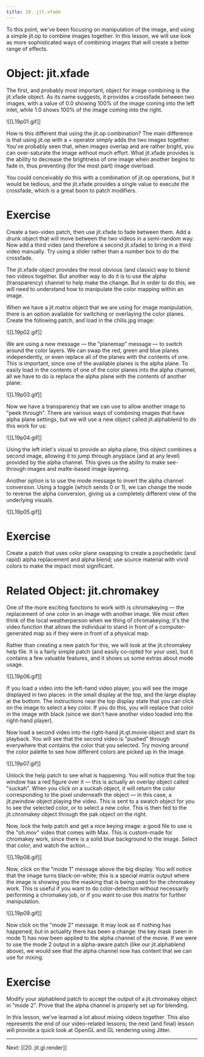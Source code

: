 ```yaml
---
title: 19. jit.xfade
---
```

To this point, we've been focusing on manipulation of the image, and using a simple jit.op to combine images together. In this lesson, we will use look as more sophisticated ways of combining images that will create a better range of effects.

# Object: jit.xfade

The first, and probably most important, object for image combining is the jit.xfade object. As its name suggests, it provides a crossfade between two images, with a value of 0.0 showing 100% of the image coming into the left inlet, while 1.0 shows 100% of the image coming into the right.

![[L19p01.gif]]

How is this different that using the jit.op combination? The main difference is that using jit.op with a + operator simply adds the two images together. You've probably seen that, when images overlap and are rather bright, you can over-saturate the image without much effort. What jit.xfade provides is the ability to decrease the brightness of one image when another begins to fade in, thus preventing (for the most part) image overload.

You could conceivably do this with a combination of jit.op operations, but it would be tedious, and the jit.xfade provides a single value to execute the crossfade, which is a great boon to patch modifiers.

# Exercise

Create a two-video patch, then use jit.xfade to fade between them. Add a drunk object that will move between the two videos in a semi-random way. Now add a third video (and therefore a second jit.xfade) to bring in a third video manually. Try using a slider rather than a number box to do the crossfade.

The jit.xfade object provides the most obvious (and classic) way to blend two videos together. But another way to do it is to use the alpha (transparency) channel to help make the change. But in order to do this, we will need to understand how to manipulate the color mapping within an image.

When we have a jit.matrix object that we are using for image manipulation, there is an option available for switching or overlaying the color planes. Create the following patch, and load in the chilis.jpg image:

![[L19p02.gif]]

We are using a new message — the "planemap" message — to switch around the color layers. We can swap the red, green and blue planes independently, or even replace all of the planes with the contents of one. This is important, since one of the available planes is the alpha plane. To easily load in the contents of one of the color planes into the alpha channel, all we have to do is replace the alpha plane with the contents of another plane:

![[L19p03.gif]]

Now we have a transparency that we can use to allow another image to "peek through". There are various ways of combining images that have alpha plane settings, but we will use a new object called jit.alphablend to do this work for us:

![[L19p04.gif]]

Using the left inlet's visual to provide an alpha plane, this object combines a second image, allowing it to jump through anyplace (and at any level) provided by the alpha channel. This gives us the ability to make see-through images and matte-based image layering.

Another option is to use the mode message to invert the alpha channel conversion. Using a toggle (which sends 0 or 1), we can change the mode to reverse the alpha conversion, giving us a completely different view of the underlying visuals.

![[L19p05.gif]]

# Exercise

Create a patch that uses color plane swapping to create a psychedelic (and rapid) alpha replacement and alpha blend; use source material with vivid colors to make the impact most significant.

# Related Object: jit.chromakey

One of the more exciting functions to work with is chromakeying — the replacement of one color in an image with another image. We most often think of the local weatherperson when we thing of chromakeying; it's the video function that allows the individual to stand in front of a computer-generated map as if they were in front of a physical map.

Rather than creating a new patch for this, we will look at the jit.chromakey help file. It is a fairly simple patch (and easily co-opted for your use), but it contains a few valuable features, and it shows us some extras about mode usage.

![[L19p06.gif]]

If you load a video into the left-hand video player, you will see the image displayed in two places: in the small display at the top, and the large display at the bottom. The instructions near the top display state that you can click on the image to select a key color. If you do this, you will replace that color in the image with black (since we don't have another video loaded into the right-hand player).

Now load a second video into the right-hand jit.qt.movie object and start its playback. You will see that the second video is "pushed" through everywhere that contains the color that you selected. Try moving around the color palette to see how different colors are picked up in the image.

![[L19p07.gif]]

Unlock the help patch to see what is happening. You will notice that the top window has a red figure over it — this is actually an overlay object called "suckah". When you click on a suckah object, it will return the color corresponding to the pixel underneath the object — in this case, a jit.pwindow object playing the video. This is sent to a swatch object for you to see the selected color, or to select a new color. This is then fed to the jit.chromakey object through the pak object on the right.

Now, lock the help patch and get a nice keying image: a good file to use is the "oh.mov" video that comes with Max. This is custom-made for chromakey work, since there is a solid blue background to the image. Select that color, and watch the action...

![[L19p08.gif]]

Now, click on the "mode 1" message above the big display. You will notice that the image turns black-on-white; this is a special matrix output where the image is showing you the masking that is being used for the chromakey work. This is useful if you want to do color-detection without necessarily performing a chromakey job, or if you want to use this matrix for further manipulation.

![[L19p09.gif]]

Now click on the "mode 2" message. It may look as if nothing has happened, but in actuality there has been a change: the key mask (seen in mode 1) has now been applied to the alpha channel of the movie. If we were to use the mode 2 output in a alpha-aware patch (like our jit.alphablend above), we would see that the alpha channel now has content that we can use for mixing.

# Exercise

Modify your alphablend patch to accept the output of a jit.chromakey object in "mode 2". Prove that the alpha channel is properly set up for blending.

In this lesson, we've learned a lot about mixing videos together. This also represents the end of our video-related lessons; the next (and final) lesson will provide a quick look at OpenGL and GL rendering using Jitter.


---
Next: [[20. jit.gl.render]]